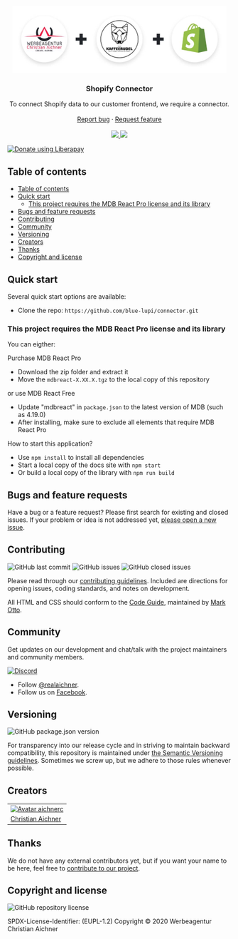 <p align="center">
  <a href="https://www.aichner-christian.com/" target="_blank" rel="noopener noreferrer">
    <img src="https://github.com/blue-lupi/connector/blob/add-shopify-aa1/public/images/blue-lupi-connector.jpg?raw=true" alt="Agency Logo" height="150" style="max-width: 100%" />
  </a>
</p>

<h3 align="center">Shopify Connector</h3>

<p align="center">
  To connect Shopify data to our customer frontend, we require a connector.
  <br>
  <br>
  <a href="https://github.com/blue-lupi/connector/issues/new?template=bug_report.md">Report bug</a>
  ·
  <a href="https://github.com/blue-lupi/connector/issues/new?template=feature_request.md">Request feature</a>
  <br>
  <br>
  <a href="https://www.codacy.com/app/blue-lupi/connector">
    <img src="https://api.codacy.com/project/badge/Grade/579c145ee6cf4d7e8ae7c1c78a13617a" />
  </a>
  <a href="https://liberapay.com/aichner/donate">
  <img src="http://img.shields.io/liberapay/receives/aichner.svg?logo=liberapay">
  </a>
</p>

<a href="https://liberapay.com/aichner/donate"><img alt="Donate using Liberapay" src="https://liberapay.com/assets/widgets/donate.svg"></a>

## Table of contents

- [Table of contents](#table-of-contents)
- [Quick start](#quick-start)
  - [This project requires the MDB React Pro license and its library](#this-project-requires-the-mdb-react-pro-license-and-its-library)
- [Bugs and feature requests](#bugs-and-feature-requests)
- [Contributing](#contributing)
- [Community](#community)
- [Versioning](#versioning)
- [Creators](#creators)
- [Thanks](#thanks)
- [Copyright and license](#copyright-and-license)

## [](#quick-start)Quick start

Several quick start options are available:

-   Clone the repo: `https://github.com/blue-lupi/connector.git`

### This project requires the MDB React Pro license and its library

You can eigther:

Purchase MDB React Pro

-   Download the zip folder and extract it
-   Move the `mdbreact-X.XX.X.tgz` to the local copy of this repository

or use MDB React Free

-   Update "mdbreact" in `package.json` to the latest version of MDB (such as 4.19.0)
-   After installing, make sure to exclude all elements that require MDB React Pro

How to start this application?

-   Use `npm install` to install all dependencies
-   Start a local copy of the docs site with `npm start`
-   Or build a local copy of the library with `npm run build`


## [](#bug-and-feature-requests)Bugs and feature requests

Have a bug or a feature request? Please first search for existing and closed issues. If your problem or idea is not
addressed yet, [please open a new issue](https://github.com/blue-lupi/connector/issues/new/choose).

## [](#contributing)Contributing

![GitHub last commit](https://img.shields.io/github/last-commit/blue-lupi/connector)
![GitHub issues](https://img.shields.io/github/issues-raw/blue-lupi/connector)
![GitHub closed issues](https://img.shields.io/github/issues-closed-raw/blue-lupi/connector?color=green)

Please read through our
[contributing guidelines](https://github.com/blue-lupi/connector/blob/master/CONTRIBUTING.md). Included are
directions for opening issues, coding standards, and notes on development.

All HTML and CSS should conform to the [Code Guide](https://github.com/mdo/code-guide), maintained by
[Mark Otto](https://github.com/mdo).

## [](#community)Community

Get updates on our development and chat/talk with the project maintainers and community members.

[![Discord][discord-badge]][discord]

- Follow [@realaichner](https://twitter.com/realaichner).
- Follow us on [Facebook](https://www.facebook.com/werbeagentur.aichner).

## [](#versioning)Versioning

![GitHub package.json version](https://img.shields.io/github/package-json/v/blue-lupi/connector)

For transparency into our release cycle and in striving to maintain backward compatibility, this repository is
maintained under [the Semantic Versioning guidelines](https://semver.org/). Sometimes we screw up, but we adhere to
those rules whenever possible.

## [](#creators)Creators

<table border="0">
	<tr>
    		<td>
			<a href="https://github.com/aichnerc">
				<img src="https://avatars.githubusercontent.com/aichnerc?s=100" alt="Avatar aichnerc">
			</a>
		</td>
	</tr>
  <tr>
    		<td><a href="https://github.com/aichnerc">Christian Aichner</a></td>
	</tr>
</table>

## [](#thanks)Thanks

We do not have any external contributors yet, but if you want your name to be here, feel free
to [contribute to our project](#contributing).

## [](#copyright-and-license)Copyright and license

![GitHub repository license](https://img.shields.io/badge/license-EUPL--1.2-blue)

SPDX-License-Identifier: (EUPL-1.2)
Copyright © 2020 Werbeagentur Christian Aichner

[discord-badge]: https://img.shields.io/badge/Discord-Join%20chat%20%E2%86%92-738bd7.svg
[discord]: https://discord.gg/dnxUJmk
